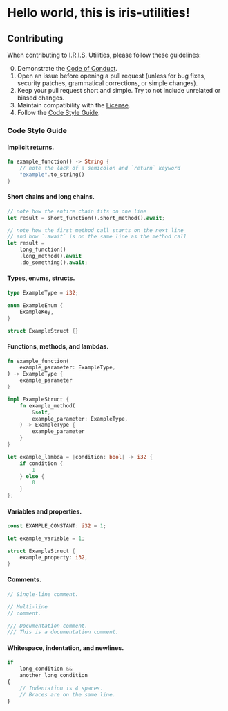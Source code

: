 # Hello world, this is iris-utilities!

## Contributing

When contributing to I.R.I.S. Utilities, please follow these guidelines:

0. Demonstrate the [Code of Conduct](CODE_OF_CONDUCT.md).
1. Open an issue before opening a pull request (unless for bug fixes, security patches, grammatical corrections, or simple changes).
2. Keep your pull request short and simple. Try to not include unrelated or biased changes.
3. Maintain compatibility with the [License](LICENSE.md).
4. Follow the [Code Style Guide](#code-style-guide).

### Code Style Guide

#### Implicit returns.

```rust
fn example_function() -> String {
    // note the lack of a semicolon and `return` keyword
    "example".to_string()
}
```

#### Short chains and long chains.

```rust
// note how the entire chain fits on one line
let result = short_function().short_method().await;

// note how the first method call starts on the next line
// and how `.await` is on the same line as the method call
let result =
    long_function()
    .long_method().await
    .do_something().await;
```

#### Types, enums, structs.

```rust
type ExampleType = i32;

enum ExampleEnum {
    ExampleKey,
}

struct ExampleStruct {}
```

#### Functions, methods, and lambdas.

```rust
fn example_function(
    example_parameter: ExampleType,
) -> ExampleType {
    example_parameter
}

impl ExampleStruct {
    fn example_method(
        &self,
        example_parameter: ExampleType,
    ) -> ExampleType {
        example_parameter
    }
}

let example_lambda = |condition: bool| -> i32 {
    if condition {
        1
    } else {
        0
    }
};
```

#### Variables and properties.

```rust
const EXAMPLE_CONSTANT: i32 = 1;

let example_variable = 1;

struct ExampleStruct {
    example_property: i32,
}
```

#### Comments.

```rust
// Single-line comment.

// Multi-line
// comment.

/// Documentation comment.
/// This is a documentation comment.
```

#### Whitespace, indentation, and newlines.

```ts
if
    long_condition &&
    another_long_condition
{
    // Indentation is 4 spaces.
    // Braces are on the same line.
}
```
